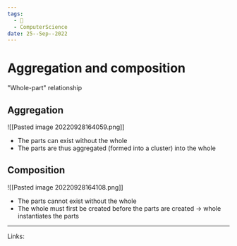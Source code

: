 ```yaml
---
tags:
  - 🌱
  - ComputerScience 
date: 25--Sep--2022
---
```


# Aggregation and composition

"Whole-part" relationship

## Aggregation
![[Pasted image 20220928164059.png]]
- The parts can exist without the whole
- The parts are thus aggregated (formed into a cluster) into the whole

## Composition
![[Pasted image 20220928164108.png]]
- The parts cannot exist without the whole
- The whole must first be created before the parts are created -> whole instantiates the parts

---
Links: 